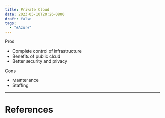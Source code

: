 ```yaml
---
title: Private Cloud
date: 2023-05-10T20:26-0800
draft: false
tags:
  - "#Azure"
---
```

Pros 
- Complete control of infrastructure
- Benefits of public cloud
- Better security and privacy

Cons
- Maintenance
- Staffing

---
# References
